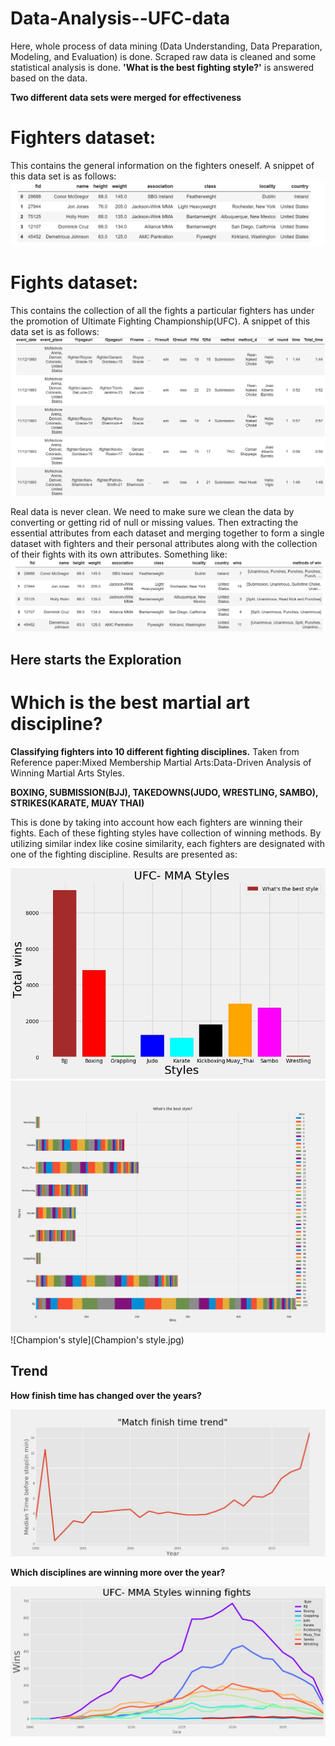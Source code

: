 # Data-Analysis--UFC-data
Here, whole process of data mining (Data Understanding, Data Preparation, Modeling, and Evaluation) is done. Scraped raw data is cleaned and some statistical analysis is done. **'What is the best fighting style?'** is answered based on the data.

**Two different data sets were merged for effectiveness**

# Fighters dataset: 
This contains the general information on the fighters oneself. A snippet of this data set is as follows:
![fighters_snippet](fighters_snippet.PNG)


# Fights dataset:
This contains the collection of all the fights a particular fighters has under the promotion of Ultimate Fighting Championship(UFC).
A snippet of this data set is as follows:
![fights_snippet](fights_snippet.PNG)

Real data is never clean. We need to make sure we clean the data by converting or getting rid of null or missing values. Then extracting the essential attributes from each dataset and merging together to form a single dataset with fighters and their personal attributes along with the collection of their fights with its own attributes. Something like:
![merged](merged.PNG)

## Here starts the Exploration
# Which is the best martial art discipline?

**Classifying fighters into 10 different fighting disciplines.** Taken from Reference paper:Mixed Membership Martial Arts:Data-Driven Analysis of Winning Martial Arts Styles.

**BOXING, SUBMISSION(BJJ), TAKEDOWNS(JUDO, WRESTLING, SAMBO), STRIKES(KARATE, MUAY THAI)**

This is done by taking into account how each fighters are winning their fights. Each of these fighting styles have collection of winning methods. By utilizing similar index like cosine similarity, each fighters are designated with one of the fighting discipline.
Results are presented as:

![main_bar_graph](main_bar_graph.jpg)
![main_stacked](main_stacked.jpg)
![Champion's style](Champion's style.jpg)

## Trend
**How finish time has changed over the years?**

![Finish_time](Finish_time.jpg)

**Which disciplines are winning more over the year?**

![StyleFlow](StyleFlow.jpg)
